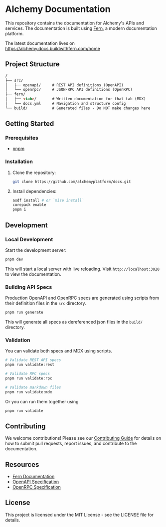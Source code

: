 # Alchemy Documentation

This repository contains the documentation for Alchemy's APIs and services. The documentation is built using [Fern](https://buildwithfern.com/), a modern documentation platform.

The latest documentation lives on https://alchemy.docs.buildwithfern.com/home

## Project Structure

```md
/
├── src/
│   ├── openapi/     # REST API definitions (OpenAPI)
│   └── openrpc/     # JSON-RPC API definitions (OpenRPC)
├── fern/
│   ├── <tab>/       # Written documentation for that tab (MDX)
│   └── docs.yml     # Navigation and structure config
└── build/           # Generated files - Do NOT make changes here
```

## Getting Started

### Prerequisites

* [pnpm](https://pnpm.io/)

### Installation

1. Clone the repository:

   ```bash
   git clone https://github.com/alchemyplatform/docs.git
   ```

2. Install dependencies:
   ```bash
   asdf install # or `mise install`
   corepack enable
   pnpm i
   ```

## Development

### Local Development

Start the development server:

```bash
pnpm dev
```

This will start a local server with live reloading. Visit `http://localhost:3020` to view the documentation.

### Building API Specs

Production OpenAPI and OpenRPC specs are generated using scripts from their definition files in the `src` directory.

```bash
pnpm run generate
```

This will generate all specs as dereferenced json files in the `build/` directory.

### Validation

You can validate both specs and MDX using scripts.

```bash
# Validate REST API specs
pnpm run validate:rest

# Validate RPC specs
pnpm run validate:rpc

# Validate markdown files
pnpm run validate:mdx
```

Or you can run them together using

```bash
pnpm run validate
```

## Contributing

We welcome contributions! Please see our [Contributing Guide](CONTRIBUTING.md) for details on how to submit pull requests, report issues, and contribute to the documentation.

## Resources

* [Fern Documentation](https://buildwithfern.com/learn)
* [OpenAPI Specification](https://swagger.io/specification/)
* [OpenRPC Specification](https://spec.open-rpc.org/)

## License

This project is licensed under the MIT License - see the LICENSE file for details.
